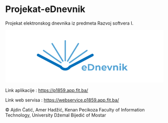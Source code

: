 # Projekat-eDnevnik
Projekat elektronskog dnevnika iz predmeta Razvoj softvera I.

![Image description](logo.png)

Link aplikacije : https://p1859.app.fit.ba/

Link web servisa : https://webservice.p1859.app.fit.ba/

© Ajdin Ćatić, Amer Hadžić, Kenan Pecikoza
Faculty of Information Technology, University Džemal Bijedić of Mostar
